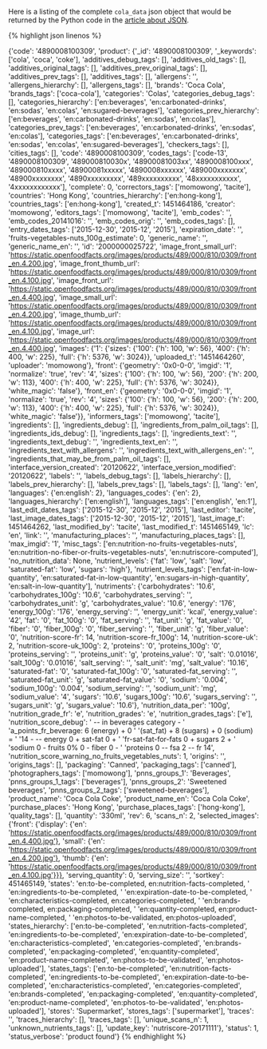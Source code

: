 ---
---

Here is a listing of the complete `cola_data` json object that would be returned by the Python code in the [article about JSON](/topics/json/).

{% highlight json linenos %}

{'code': '4890008100309',
 'product': {'_id': '4890008100309',
             '_keywords': ['cola', 'coca', 'coke'],
             'additives_debug_tags': [],
             'additives_old_tags': [],
             'additives_original_tags': [],
             'additives_prev_original_tags': [],
             'additives_prev_tags': [],
             'additives_tags': [],
             'allergens': '',
             'allergens_hierarchy': [],
             'allergens_tags': [],
             'brands': 'Coca Cola',
             'brands_tags': ['coca-cola'],
             'categories': 'Colas',
             'categories_debug_tags': [],
             'categories_hierarchy': ['en:beverages',
                                      'en:carbonated-drinks',
                                      'en:sodas',
                                      'en:colas',
                                      'en:sugared-beverages'],
             'categories_prev_hierarchy': ['en:beverages',
                                           'en:carbonated-drinks',
                                           'en:sodas',
                                           'en:colas'],
             'categories_prev_tags': ['en:beverages',
                                      'en:carbonated-drinks',
                                      'en:sodas',
                                      'en:colas'],
             'categories_tags': ['en:beverages',
                                 'en:carbonated-drinks',
                                 'en:sodas',
                                 'en:colas',
                                 'en:sugared-beverages'],
             'checkers_tags': [],
             'cities_tags': [],
             'code': '4890008100309',
             'codes_tags': ['code-13',
                            '4890008100309',
                            '489000810030x',
                            '48900081003xx',
                            '4890008100xxx',
                            '489000810xxxx',
                            '48900081xxxxx',
                            '4890008xxxxxx',
                            '489000xxxxxxx',
                            '48900xxxxxxxx',
                            '4890xxxxxxxxx',
                            '489xxxxxxxxxx',
                            '48xxxxxxxxxxx',
                            '4xxxxxxxxxxxx'],
             'complete': 0,
             'correctors_tags': ['momowong', 'tacite'],
             'countries': 'Hong Kong',
             'countries_hierarchy': ['en:hong-kong'],
             'countries_tags': ['en:hong-kong'],
             'created_t': 1451464186,
             'creator': 'momowong',
             'editors_tags': ['momowong', 'tacite'],
             'emb_codes': '',
             'emb_codes_20141016': '',
             'emb_codes_orig': '',
             'emb_codes_tags': [],
             'entry_dates_tags': ['2015-12-30', '2015-12', '2015'],
             'expiration_date': '',
             'fruits-vegetables-nuts_100g_estimate': 0,
             'generic_name': '',
             'generic_name_en': '',
             'id': '2000000025722',
             'image_front_small_url': 'https://static.openfoodfacts.org/images/products/489/000/810/0309/front_en.4.200.jpg',
             'image_front_thumb_url': 'https://static.openfoodfacts.org/images/products/489/000/810/0309/front_en.4.100.jpg',
             'image_front_url': 'https://static.openfoodfacts.org/images/products/489/000/810/0309/front_en.4.400.jpg',
             'image_small_url': 'https://static.openfoodfacts.org/images/products/489/000/810/0309/front_en.4.200.jpg',
             'image_thumb_url': 'https://static.openfoodfacts.org/images/products/489/000/810/0309/front_en.4.100.jpg',
             'image_url': 'https://static.openfoodfacts.org/images/products/489/000/810/0309/front_en.4.400.jpg',
             'images': {'1': {'sizes': {'100': {'h': 100, 'w': 56},
                                        '400': {'h': 400, 'w': 225},
                                        'full': {'h': 5376, 'w': 3024}},
                              'uploaded_t': '1451464260',
                              'uploader': 'momowong'},
                        'front': {'geometry': '0x0-0-0',
                                  'imgid': '1',
                                  'normalize': 'true',
                                  'rev': '4',
                                  'sizes': {'100': {'h': 100, 'w': 56},
                                            '200': {'h': 200, 'w': 113},
                                            '400': {'h': 400, 'w': 225},
                                            'full': {'h': 5376, 'w': 3024}},
                                  'white_magic': 'false'},
                        'front_en': {'geometry': '0x0-0-0',
                                     'imgid': '1',
                                     'normalize': 'true',
                                     'rev': '4',
                                     'sizes': {'100': {'h': 100, 'w': 56},
                                               '200': {'h': 200, 'w': 113},
                                               '400': {'h': 400, 'w': 225},
                                               'full': {'h': 5376, 'w': 3024}},
                                     'white_magic': 'false'}},
             'informers_tags': ['momowong', 'tacite'],
             'ingredients': [],
             'ingredients_debug': [],
             'ingredients_from_palm_oil_tags': [],
             'ingredients_ids_debug': [],
             'ingredients_tags': [],
             'ingredients_text': '',
             'ingredients_text_debug': '',
             'ingredients_text_en': '',
             'ingredients_text_with_allergens': '',
             'ingredients_text_with_allergens_en': '',
             'ingredients_that_may_be_from_palm_oil_tags': [],
             'interface_version_created': '20120622',
             'interface_version_modified': '20120622',
             'labels': '',
             'labels_debug_tags': [],
             'labels_hierarchy': [],
             'labels_prev_hierarchy': [],
             'labels_prev_tags': [],
             'labels_tags': [],
             'lang': 'en',
             'languages': {'en:english': 2},
             'languages_codes': {'en': 2},
             'languages_hierarchy': ['en:english'],
             'languages_tags': ['en:english', 'en:1'],
             'last_edit_dates_tags': ['2015-12-30', '2015-12', '2015'],
             'last_editor': 'tacite',
             'last_image_dates_tags': ['2015-12-30', '2015-12', '2015'],
             'last_image_t': 1451464262,
             'last_modified_by': 'tacite',
             'last_modified_t': 1451465149,
             'lc': 'en',
             'link': '',
             'manufacturing_places': '',
             'manufacturing_places_tags': [],
             'max_imgid': '1',
             'misc_tags': ['en:nutrition-no-fruits-vegetables-nuts',
                           'en:nutrition-no-fiber-or-fruits-vegetables-nuts',
                           'en:nutriscore-computed'],
             'no_nutrition_data': None,
             'nutrient_levels': {'fat': 'low',
                                 'salt': 'low',
                                 'saturated-fat': 'low',
                                 'sugars': 'high'},
             'nutrient_levels_tags': ['en:fat-in-low-quantity',
                                      'en:saturated-fat-in-low-quantity',
                                      'en:sugars-in-high-quantity',
                                      'en:salt-in-low-quantity'],
             'nutriments': {'carbohydrates': '10.6',
                            'carbohydrates_100g': '10.6',
                            'carbohydrates_serving': '',
                            'carbohydrates_unit': 'g',
                            'carbohydrates_value': '10.6',
                            'energy': '176',
                            'energy_100g': '176',
                            'energy_serving': '',
                            'energy_unit': 'kcal',
                            'energy_value': '42',
                            'fat': '0',
                            'fat_100g': '0',
                            'fat_serving': '',
                            'fat_unit': 'g',
                            'fat_value': '0',
                            'fiber': '0',
                            'fiber_100g': '0',
                            'fiber_serving': '',
                            'fiber_unit': 'g',
                            'fiber_value': '0',
                            'nutrition-score-fr': 14,
                            'nutrition-score-fr_100g': 14,
                            'nutrition-score-uk': 2,
                            'nutrition-score-uk_100g': 2,
                            'proteins': '0',
                            'proteins_100g': '0',
                            'proteins_serving': '',
                            'proteins_unit': 'g',
                            'proteins_value': '0',
                            'salt': '0.01016',
                            'salt_100g': '0.01016',
                            'salt_serving': '',
                            'salt_unit': 'mg',
                            'salt_value': '10.16',
                            'saturated-fat': '0',
                            'saturated-fat_100g': '0',
                            'saturated-fat_serving': '',
                            'saturated-fat_unit': 'g',
                            'saturated-fat_value': '0',
                            'sodium': '0.004',
                            'sodium_100g': '0.004',
                            'sodium_serving': '',
                            'sodium_unit': 'mg',
                            'sodium_value': '4',
                            'sugars': '10.6',
                            'sugars_100g': '10.6',
                            'sugars_serving': '',
                            'sugars_unit': 'g',
                            'sugars_value': '10.6'},
             'nutrition_data_per': '100g',
             'nutrition_grade_fr': 'e',
             'nutrition_grades': 'e',
             'nutrition_grades_tags': ['e'],
             'nutrition_score_debug': ' -- in beverages category - '
                                      'a_points_fr_beverage: 6 (energy) + 0 '
                                      '(sat_fat) + 8 (sugars) + 0 (sodium) = '
                                      '14 -  -- energy 0 + sat-fat 0 + '
                                      'fr-sat-fat-for-fats 0 + sugars 2 + '
                                      'sodium 0 - fruits 0% 0 - fiber 0 - '
                                      'proteins 0 -- fsa 2 -- fr 14',
             'nutrition_score_warning_no_fruits_vegetables_nuts': 1,
             'origins': '',
             'origins_tags': [],
             'packaging': 'Canned',
             'packaging_tags': ['canned'],
             'photographers_tags': ['momowong'],
             'pnns_groups_1': 'Beverages',
             'pnns_groups_1_tags': ['beverages'],
             'pnns_groups_2': 'Sweetened beverages',
             'pnns_groups_2_tags': ['sweetened-beverages'],
             'product_name': 'Coca Cola Coke',
             'product_name_en': 'Coca Cola Coke',
             'purchase_places': 'Hong Kong',
             'purchase_places_tags': ['hong-kong'],
             'quality_tags': [],
             'quantity': '330ml',
             'rev': 6,
             'scans_n': 2,
             'selected_images': {'front': {'display': {'en': 'https://static.openfoodfacts.org/images/products/489/000/810/0309/front_en.4.400.jpg'},
                                           'small': {'en': 'https://static.openfoodfacts.org/images/products/489/000/810/0309/front_en.4.200.jpg'},
                                           'thumb': {'en': 'https://static.openfoodfacts.org/images/products/489/000/810/0309/front_en.4.100.jpg'}}},
             'serving_quantity': 0,
             'serving_size': '',
             'sortkey': 451465149,
             'states': 'en:to-be-completed, en:nutrition-facts-completed, '
                       'en:ingredients-to-be-completed, '
                       'en:expiration-date-to-be-completed, '
                       'en:characteristics-completed, en:categories-completed, '
                       'en:brands-completed, en:packaging-completed, '
                       'en:quantity-completed, en:product-name-completed, '
                       'en:photos-to-be-validated, en:photos-uploaded',
             'states_hierarchy': ['en:to-be-completed',
                                  'en:nutrition-facts-completed',
                                  'en:ingredients-to-be-completed',
                                  'en:expiration-date-to-be-completed',
                                  'en:characteristics-completed',
                                  'en:categories-completed',
                                  'en:brands-completed',
                                  'en:packaging-completed',
                                  'en:quantity-completed',
                                  'en:product-name-completed',
                                  'en:photos-to-be-validated',
                                  'en:photos-uploaded'],
             'states_tags': ['en:to-be-completed',
                             'en:nutrition-facts-completed',
                             'en:ingredients-to-be-completed',
                             'en:expiration-date-to-be-completed',
                             'en:characteristics-completed',
                             'en:categories-completed',
                             'en:brands-completed',
                             'en:packaging-completed',
                             'en:quantity-completed',
                             'en:product-name-completed',
                             'en:photos-to-be-validated',
                             'en:photos-uploaded'],
             'stores': 'Supermarket',
             'stores_tags': ['supermarket'],
             'traces': '',
             'traces_hierarchy': [],
             'traces_tags': [],
             'unique_scans_n': 1,
             'unknown_nutrients_tags': [],
             'update_key': 'nutriscore-20171111'},
 'status': 1,
 'status_verbose': 'product found'}
{% endhighlight %}
